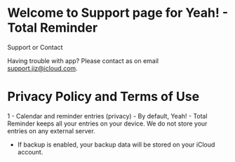 
# Welcome to Support page for Yeah! - Total Reminder

Support or Contact

Having trouble with app? Please contact as on email support.jiz@icloud.com.


# Privacy Policy and Terms of Use

1 - Calendar and reminder entries (privacy) - By default, Yeah! - Total Reminder keeps all your entries on your device. We do not store your entries on any external server.

  - If backup is enabled, your backup data will be stored on your iCloud account.


